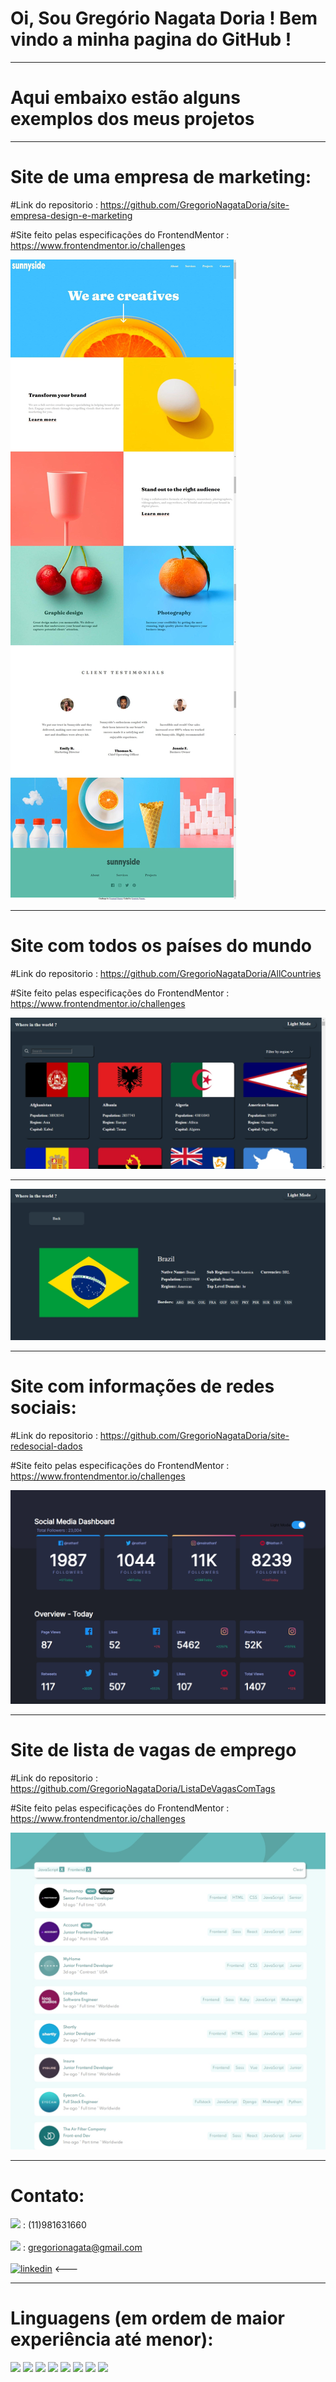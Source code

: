 # Oi, Sou Gregório Nagata Doria ! Bem vindo a minha pagina do GitHub !

<hr/>



# Aqui embaixo estão alguns exemplos dos meus projetos


<hr/>


# Site de uma empresa de marketing:

#Link do repositorio : https://github.com/GregorioNagataDoria/site-empresa-design-e-marketing

#Site feito pelas especificações do FrontendMentor : https://www.frontendmentor.io/challenges

<img src="./readme-imgs/sunnyside.png" alt="">


<hr/>

# Site com todos os países do mundo

#Link do repositorio : https://github.com/GregorioNagataDoria/AllCountries

#Site feito pelas especificações do FrontendMentor : https://www.frontendmentor.io/challenges

<img src="./readme-imgs/start-d.jpg" alt="">
<hr/>
<img src="./readme-imgs/zoom-d.jpg" alt="">


<hr/>

# Site com informações de redes sociais:

#Link do repositorio : https://github.com/GregorioNagataDoria/site-redesocial-dados

#Site feito pelas especificações do FrontendMentor : https://www.frontendmentor.io/challenges

<img src="./readme-imgs/social-d.jpg" alt="">


<hr/>

# Site de lista de vagas de emprego 

#Link do repositorio : https://github.com/GregorioNagataDoria/ListaDeVagasComTags

#Site feito pelas especificações do FrontendMentor : https://www.frontendmentor.io/challenges

<img src="./readme-imgs/job.jpg" alt="">




<hr/>


# Contato:

<img src='https://img.shields.io/badge/WhatsApp-25D366?style=for-the-badge&logo=whatsapp&logoColor=white'> :  (11)981631660 <br/>
<br/>
<img src='https://img.shields.io/badge/Gmail-D14836?style=for-the-badge&logo=gmail&logoColor=white'> :  gregorionagata@gmail.com <br/>
<br/>
[![linkedin](https://img.shields.io/badge/LinkedIn-0077B5?style=for-the-badge&logo=linkedin&logoColor=white)](https://www.linkedin.com/in/greg%C3%B3rio-nagata-611007204/)  <--- 


<hr/>

# Linguagens (em ordem de maior experiência até menor):

<img src='https://img.shields.io/badge/JavaScript-F7DF1E?style=for-the-badge&logo=javascript&logoColor=black'>
<img src='https://img.shields.io/badge/CSS3-1572B6?style=for-the-badge&logo=css3&logoColor=white'>
<img src='https://img.shields.io/badge/React-20232A?style=for-the-badge&logo=react&logoColor=61DAFB'>
<img src='https://img.shields.io/badge/Java-ED8B00?style=for-the-badge&logo=java&logoColor=white'>
<img src='https://img.shields.io/badge/Python-FFD43B?style=for-the-badge&logo=python&logoColor=darkgreen'>
<img src='https://img.shields.io/badge/HTML5-E34F26?style=for-the-badge&logo=html5&logoColor=white'>
<img src='https://img.shields.io/badge/MySQL-00000F?style=for-the-badge&logo=mysql&logoColor=white'>
<img src='https://img.shields.io/badge/Node.js-339933?style=for-the-badge&logo=nodedotjs&logoColor=white'>





